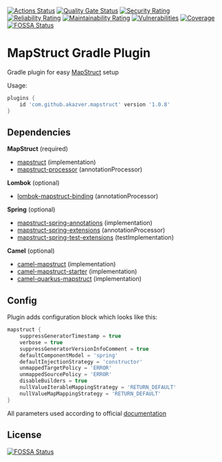 [![Actions Status](https://github.com/AkaZver/mapstruct-plugin/workflows/Build/badge.svg)](https://github.com/AkaZver/mapstruct-plugin/actions)
[![Quality Gate Status](https://sonarcloud.io/api/project_badges/measure?project=AkaZver_mapstruct-plugin&metric=alert_status)](https://sonarcloud.io/dashboard?id=AkaZver_mapstruct-plugin)
[![Security Rating](https://sonarcloud.io/api/project_badges/measure?project=AkaZver_mapstruct-plugin&metric=security_rating)](https://sonarcloud.io/dashboard?id=AkaZver_mapstruct-plugin)
[![Reliability Rating](https://sonarcloud.io/api/project_badges/measure?project=AkaZver_mapstruct-plugin&metric=reliability_rating)](https://sonarcloud.io/dashboard?id=AkaZver_mapstruct-plugin)
[![Maintainability Rating](https://sonarcloud.io/api/project_badges/measure?project=AkaZver_mapstruct-plugin&metric=sqale_rating)](https://sonarcloud.io/dashboard?id=AkaZver_mapstruct-plugin)
[![Vulnerabilities](https://sonarcloud.io/api/project_badges/measure?project=AkaZver_mapstruct-plugin&metric=vulnerabilities)](https://sonarcloud.io/dashboard?id=AkaZver_mapstruct-plugin)
[![Coverage](https://sonarcloud.io/api/project_badges/measure?project=AkaZver_mapstruct-plugin&metric=coverage)](https://sonarcloud.io/dashboard?id=AkaZver_mapstruct-plugin)
[![FOSSA Status](https://app.fossa.com/api/projects/git%2Bgithub.com%2FAkaZver%2Fmapstruct-plugin.svg?type=shield)](https://app.fossa.com/projects/git%2Bgithub.com%2FAkaZver%2Fmapstruct-plugin?ref=badge_shield)

# MapStruct Gradle Plugin

Gradle plugin for easy [MapStruct](https://mapstruct.org/) setup

Usage:
```groovy
plugins {
    id 'com.github.akazver.mapstruct' version '1.0.8'
}
```

## Dependencies
**MapStruct** (required)
- [mapstruct](https://mvnrepository.com/artifact/org.mapstruct/mapstruct) (implementation)
- [mapstruct-processor](https://mvnrepository.com/artifact/org.mapstruct/mapstruct-processor) (annotationProcessor)

**Lombok** (optional)
- [lombok-mapstruct-binding](https://mvnrepository.com/artifact/org.projectlombok/lombok-mapstruct-binding) (annotationProcessor)

**Spring** (optional)
- [mapstruct-spring-annotations](https://mvnrepository.com/artifact/org.mapstruct.extensions.spring/mapstruct-spring-annotations) (implementation)
- [mapstruct-spring-extensions](https://mvnrepository.com/artifact/org.mapstruct.extensions.spring/mapstruct-spring-extensions) (annotationProcessor)
- [mapstruct-spring-test-extensions](https://mvnrepository.com/artifact/org.mapstruct.extensions.spring/mapstruct-spring-test-extensions) (testImplementation)

**Camel** (optional)
- [camel-mapstruct](https://mvnrepository.com/artifact/org.apache.camel/camel-mapstruct) (implementation)
- [camel-mapstruct-starter](https://mvnrepository.com/artifact/org.apache.camel.springboot/camel-mapstruct-starter) (implementation)
- [camel-quarkus-mapstruct](https://mvnrepository.com/artifact/org.apache.camel.quarkus/camel-quarkus-mapstruct) (implementation)

## Config
Plugin adds configuration block which looks like this:
```groovy
mapstruct {
    suppressGeneratorTimestamp = true
    verbose = true
    suppressGeneratorVersionInfoComment = true
    defaultComponentModel = 'spring'
    defaultInjectionStrategy = 'constructor'
    unmappedTargetPolicy = 'ERROR'
    unmappedSourcePolicy = 'ERROR'
    disableBuilders = true
    nullValueIterableMappingStrategy = 'RETURN_DEFAULT'
    nullValueMapMappingStrategy = 'RETURN_DEFAULT'
}
```

All parameters used according to official 
[documentation](https://mapstruct.org/documentation/stable/reference/html/#configuration-options)

## License
[![FOSSA Status](https://app.fossa.com/api/projects/git%2Bgithub.com%2FAkaZver%2Fmapstruct-plugin.svg?type=large)](https://app.fossa.com/projects/git%2Bgithub.com%2FAkaZver%2Fmapstruct-plugin?ref=badge_large)
